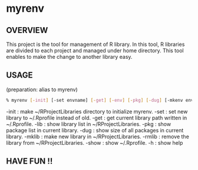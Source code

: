 # myrenv

## OVERVIEW
  This project is the tool for management of R library.
  In this tool, R libraries are divided to each project and managed under home directory.
  This tool enables to make the change to another library easy.

## USAGE
  (preparation: alias to myrenv)
  ```sh
  % myrenv [-init] [-set envname] [-get] [-env] [-pkg] [-dug] [-mkenv envname] [-rmenv envname] [-show]
  ```

  -init : make ~/RProjectLibraries directory to initialize myrenv.
  -set : set new library to ~/.Rprofile instead of old.
  -get : get current library path written in ~/.Rprofile.
  -lib : show library list in ~/RProjectLibraries.
  -pkg : show package list in current library.
  -dug : show size of all packages in current library.
  -mklib : make new library in ~/RProjectLibraries.
  -rmlib : remove the library from ~/RProjectLibraries.
  -show : show ~/.Rprofile.
  -h : show help

## HAVE FUN !!